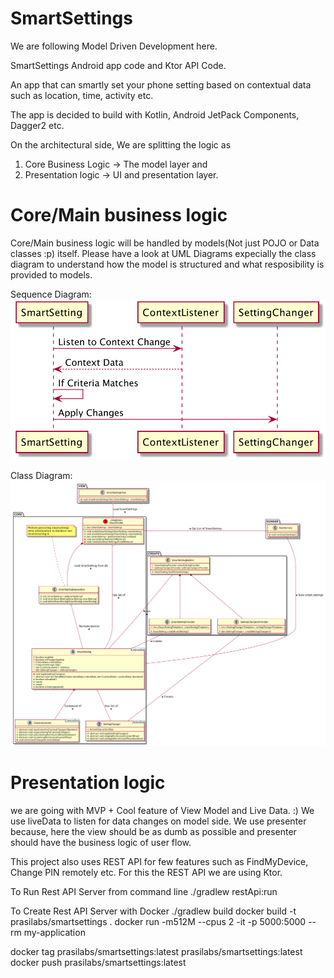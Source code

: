 # SmartSettings

We are following Model Driven Development here.

SmartSettings Android app code and Ktor API Code.

An app that can smartly set your phone setting based on contextual data such as location, time, activity etc.

The app is decided to build with Kotlin, Android JetPack Components, Dagger2 etc.

On the architectural side, We are splitting the logic as
1. Core Business Logic -> The model layer and
2. Presentation logic -> UI and presentation layer.

# Core/Main business logic
Core/Main business logic will be handled by models(Not just POJO or Data classes :p) itself. Please have a look at UML Diagrams expecially the class diagram to understand how the model is structured and what resposibility is provided to models.

Sequence Diagram:
![Sequence Diagram](https://raw.githubusercontent.com/praslnx8/SmartSettings/master/MDD/sequence_diagram.png)

Class Diagram:
![Class Diagram](https://raw.githubusercontent.com/praslnx8/SmartSettings/master/MDD/class_diagram.png)

# Presentation logic
we are going with MVP + Cool feature of View Model and Live Data. :)
We use liveData to listen for data changes on model side. We use presenter because, here the view should be as dumb as possible and presenter should have the business logic of user flow.

This project also uses REST API for few features such as FindMyDevice, Change PIN remotely etc. For this the REST API we are using Ktor.


To Run Rest API Server from command line
./gradlew restApi:run 

To Create Rest API Server with Docker
./gradlew build
docker build -t prasilabs/smartsettings .
docker run -m512M --cpus 2 -it -p 5000:5000 --rm my-application

docker tag prasilabs/smartsettings:latest prasilabs/smartsettings:latest 
docker push prasilabs/smartsettings:latest 
